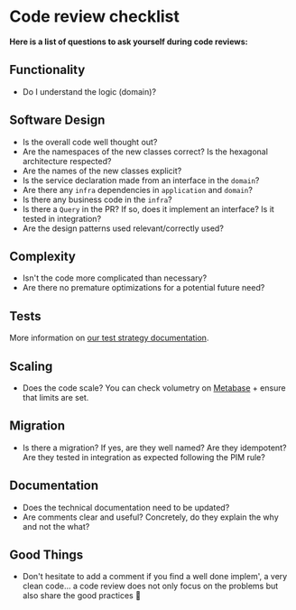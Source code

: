 # Code review checklist

**Here is a list of questions to ask yourself during code reviews:**

## Functionality

- Do I understand the logic (domain)?

## Software Design

- Is the overall code well thought out?
- Are the namespaces of the new classes correct? Is the hexagonal architecture respected?
- Are the names of the new classes explicit?
- Is the service declaration made from an interface in the `domain`?
- Are there any `infra` dependencies in `application` and `domain`?
- Is there any business code in the `infra`?
- Is there a `Query` in the PR? If so, does it implement an interface? Is it tested in integration?
- Are the design patterns used relevant/correctly used?

## Complexity

- Isn't the code more complicated than necessary?
- Are there no premature optimizations for a potential future need?

## Tests

More information on [our test strategy documentation](./tests/introduction.md).

## Scaling

- Does the code scale? You can check volumetry on [Metabase](https://akeneo.metabaseapp.com/) + ensure that limits are set.

## Migration

- Is there a migration? If yes, are they well named? Are they idempotent? Are they tested in integration as expected following the PIM rule?

## Documentation

- Does the technical documentation need to be updated?
- Are comments clear and useful? Concretely, do they explain the why and not the what?

## Good Things

- Don't hesitate to add a comment if you find a well done implem', a very clean code... a code review does not only focus on the problems but also share the good practices 🙂
